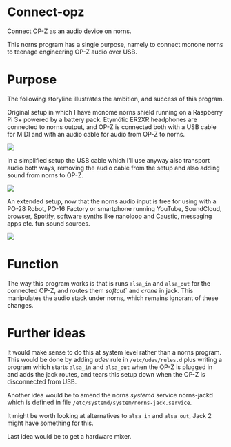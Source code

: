 # Connect-opz

Connect OP-Z as an audio device on norns.

This norns program has a single purpose, namely to connect monone
norns to teenage engineering OP-Z audio over USB.

# Purpose

The following storyline illustrates the ambition, and success of this
program.

Original setup in which I have monome norns shield running on a
Raspberry Pi 3+ powered by a battery pack. Etymōtic ER2XR headphones
are connected to norns output, and OP-Z is connected both with a USB
cable for MIDI and with an audio cable for audio from OP-Z to norns.

![](lib/original-setup-greyscale.jpg)

In a simplified setup the USB cable which I'll use anyway also
transport audio both ways, removing the audio cable from the setup and
also adding sound from norns to OP-Z.

![](lib/simplified-setup-greyscale.jpg)

An extended setup, now that the norns audio input is free for using
with a PO-28 Robot, PO-16 Factory or smartphone running YouTube,
SoundCloud, browser, Spotify, software synths like nanoloop and
Caustic, messaging apps etc. fun sound sources.

![](extended-setup-greyscale.jpg)

# Function

The way this program works is that is runs `alsa_in` and `alsa_out`
for the connected OP-Z, and routes them *softcut*` and *crone* in
jack. This manipulates the audio stack under norns, which remains
ignorant of these changes.

# Further ideas

It would make sense to do this at system level rather than a norns
program. This would be done by adding *udev* rule in
`/etc/udev/rules.d` plus writing a program which starts `alsa_in` and
`alsa_out` when the OP-Z is plugged in and adds the jack routes, and
tears this setup down when the OP-Z is disconnected from USB.

Another idea would be to amend the norns *systemd* service norns-jackd
which is defined in file `/etc/systemd/system/norns-jack.service`.

It might be worth looking at alternatives to `alsa_in` and `alsa_out`,
Jack 2 might have something for this.

Last idea would be to get a hardware mixer.
